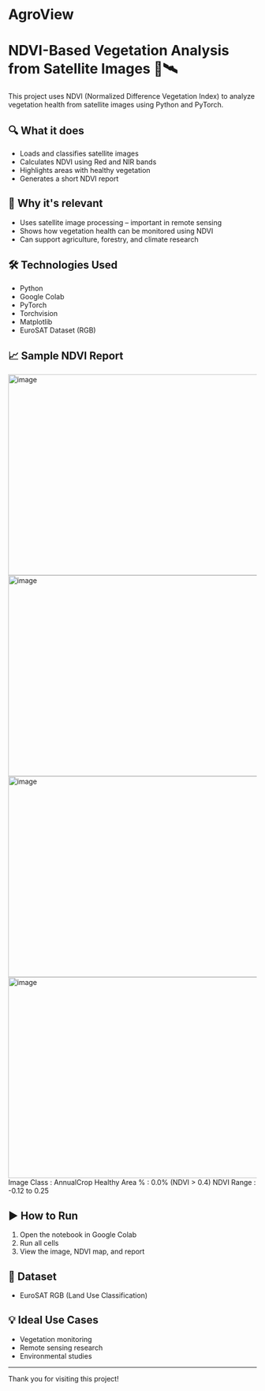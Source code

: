 # AgroView
# NDVI-Based Vegetation Analysis from Satellite Images 🌱🛰️

This project uses NDVI (Normalized Difference Vegetation Index) to analyze vegetation health from satellite images using Python and PyTorch.

## 🔍 What it does
- Loads and classifies satellite images
- Calculates NDVI using Red and NIR bands
- Highlights areas with healthy vegetation
- Generates a short NDVI report

## 📌 Why it's relevant
- Uses satellite image processing – important in remote sensing
- Shows how vegetation health can be monitored using NDVI
- Can support agriculture, forestry, and climate research

## 🛠️ Technologies Used
- Python
- Google Colab
- PyTorch
- Torchvision
- Matplotlib
- EuroSAT Dataset (RGB)

## 📈 Sample NDVI Report

  <img width="1184" height="407" alt="image" src="https://github.com/user-attachments/assets/af25df58-2a91-4327-9aca-19982171e967" />
  <img width="1184" height="407" alt="image" src="https://github.com/user-attachments/assets/dcdd3d47-9d7c-441d-b43a-2b102689f12f" />
  <img width="1184" height="407" alt="image" src="https://github.com/user-attachments/assets/c0470ed0-d480-460a-a0fe-a3ba0684af88" />
  <img width="1184" height="407" alt="image" src="https://github.com/user-attachments/assets/ca38cb96-9472-4ad5-93d3-dd7d2d9dce08" />
 Image Class : AnnualCrop
 Healthy Area % : 0.0% (NDVI > 0.4)
 NDVI Range : -0.12 to 0.25

## ▶️ How to Run
1. Open the notebook in Google Colab
2. Run all cells
3. View the image, NDVI map, and report

## 📁 Dataset
- EuroSAT RGB (Land Use Classification)

## 💡 Ideal Use Cases
- Vegetation monitoring
- Remote sensing research
- Environmental studies

---

Thank you for visiting this project!
